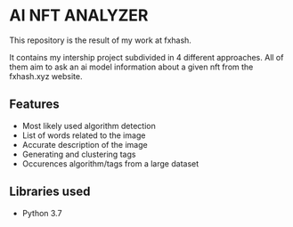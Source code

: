 # AI NFT ANALYZER

This repository is the result of my work at fxhash.

It contains my intership project subdivided in 4 different approaches. All of them aim to ask an ai model information about a given nft from the fxhash.xyz website.

## Features

- Most likely used algorithm detection
- List of words related to the image
- Accurate description of the image
- Generating and clustering tags
- Occurences algorithm/tags from a large dataset



## Libraries used

- Python 3.7
